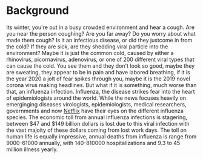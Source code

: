 # Background

Its winter, you're out in a busy crowded environment and hear a cough. Are you near the person coughing? Are you far away? Do you worry about what made them cough? Is it an infectious disease, or did they justcome in from the cold? If they are sick, are they shedding viral particle into the environment? Maybe it is just the common cold, caused by either a rhinovirus, picornavirus, adenovirus, or one of 200 different viral types that can cause the cold. You see them and they don't look so good, maybe they are sweating, they appear to be in pain and have labored breathing, if it is the year 2020 a jolt of fear spikes through you, maybe it is the 2019 novel corona virus making headlines. But what if it is something, much worse than that, an influenza infection. Influenza, the disease strikes fear into the heart of epidemiologists around the world. While the news focuses heavily on emerginging diseases virologists, epidemiologists, medical researchers, governments and now [Netflix](https://www.netflix.com/title/81026143) have their eyes on the different influenza species. The economic toll from annual influenza infections is stagering, between $47 and $149 billion dollars  is lost due to this viral infection with the vast majoity of these dollars coming from lost work days. The toll on human life is equally impressive, annual deaths from influenza is range from 9000-61000 annually, with 140-810000 hospitalizations and 9.3 to 45 million illness yearly.


